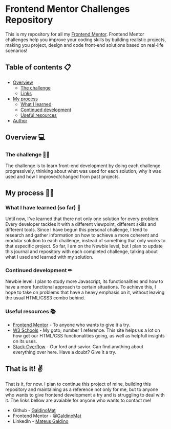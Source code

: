 # Frontend Mentor Challenges Repository

This is my repository for all my [Frontend Mentor](https://www.frontendmentor.io/). Frontend Mentor challenges help you improve your coding skills by building realistic projects, making you project, design and code front-end solutions based on real-life scenarios!

## Table of contents 📋

- [Overview](#overview)
  - [The challenge](#the-challenge)
  - [Links](#links)
- [My process](#my-process)
  - [What I learned](#what-i-learned)
  - [Continued development](#continued-development)
  - [Useful resources](#useful-resources)
- [Author](#author)

## Overview 💻

### The challenge 🏋️‍♂️

The challenge is to learn front-end development by doing each challenge progressively, thinking about what was used for each solution, why it was used and how I improved/changed from past projects.

## My process 👨‍💻

### What I have learned (so far) 📓

Until now, I've learned that there not only one solution for every problem. Every developer tackles it with a different viewpoint, different skills and different tools. Since I have begun this personal challenge, I
tend to research and gather information on how to achieve a more coherent and modular solution to each challenge, instead of something that only works to that especific project. So far, I am on the Newbie level, but I plan to update this journal and repository with each completed challenge, talking about what I used and learned with my solution.

### Continued development ✏

Newbie level: I plan to study more Javascript, its functionalities and how to have a more functional approach to certain situations. To achieve this, I hope to take on problems that have a heavy emphasis on it, without leaving the usual HTML/CSS3 combo behind.

### Useful resources 📚

- [Frontend Mentor](https://www.frontendmentor.io/) - To anyone who wants to give it a try.
- [W3 Schools](https://www.w3schools.com/) - My goto, number 1 reference. This site helps us a lot on how get our HTML/CSS functionalities going, as well as helpfull insights on its uses.
- [Stack Overflow](https://stackoverflow.com/) - Our lord and savior. Can find anything about everything over here. Have a doubt? Give it a try.

## That is it! ✌

That is it, for now. I plan to continue this project of mine, building this repository and maintaining as a reference not only for me, but to anyone who wants to give frontend development a try and is struggling to
deal with it. The links bellow are avaiable for anyone who wants to contact me!

- Github - [GaldinoMat](https://github.com/GaldinoMat)
- Frontend Mentor - [@GaldinoMat](https://www.frontendmentor.io/profile/GaldinoMat)
- LinkedIn - [Mateus Galdino](https://www.linkedin.com/in/mateus-galdino-44066a1b6/)
